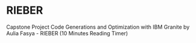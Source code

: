 # RIEBER
Capstone Project  Code Generations and Optimization with IBM Granite by Aulia Fasya - RIEBER (10 Minutes Reading Timer)
